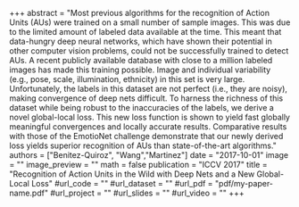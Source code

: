 +++
abstract = "Most previous algorithms for the recognition of Action Units (AUs) were trained on a small number of sample images. This was due to the limited amount of labeled data available at the time. This meant that data-hungry deep neural networks, which have shown their potential in other computer vision problems, could not be successfully trained to detect AUs. A recent publicly available database with close to a million labeled images has made this training possible. Image and individual variability (e.g., pose, scale, illumination, ethnicity) in this set is very large. Unfortunately, the labels in this dataset are not perfect (i.e., they are noisy), making convergence of deep nets difficult. To harness the richness of this dataset while being robust to the inaccuracies of the labels, we derive a novel global-local loss. This new loss function is shown to yield fast globally meaningful convergences and locally accurate results. Comparative results with those of the EmotioNet challenge demonstrate that our newly derived loss yields superior recognition of AUs than state-of-the-art algorithms."
authors = ["Benitez-Quiroz", "Wang","Martinez"]
date = "2017-10-01"
image = ""
image_preview = ""
math = false
publication = "ICCV 2017"
title = "Recognition of Action Units in the Wild with Deep Nets and a New Global-Local Loss"
#url_code = ""
#url_dataset = ""
#url_pdf = "pdf/my-paper-name.pdf"
#url_project = ""
#url_slides = ""
#url_video = ""
+++

